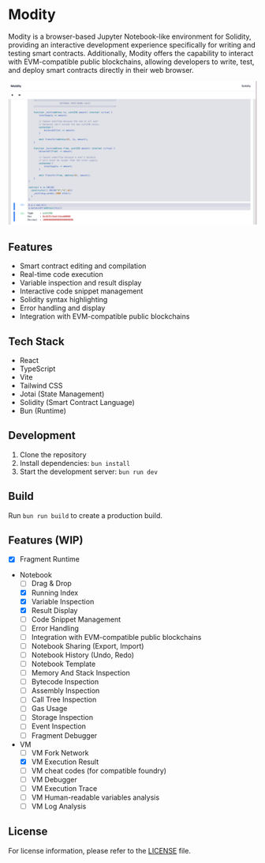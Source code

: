 # Modity

Modity is a browser-based Jupyter Notebook-like environment for Solidity, providing an interactive development experience specifically for writing and testing smart contracts. Additionally, Modity offers the capability to interact with EVM-compatible public blockchains, allowing developers to write, test, and deploy smart contracts directly in their web browser.

![alt text](assets/image.png)

## Features

- Smart contract editing and compilation
- Real-time code execution
- Variable inspection and result display
- Interactive code snippet management
- Solidity syntax highlighting
- Error handling and display
- Integration with EVM-compatible public blockchains

## Tech Stack

- React
- TypeScript
- Vite
- Tailwind CSS
- Jotai (State Management)
- Solidity (Smart Contract Language)
- Bun (Runtime)

## Development

1. Clone the repository
2. Install dependencies: `bun install`
3. Start the development server: `bun run dev`

## Build

Run `bun run build` to create a production build.

## Features (WIP)

- [x] Fragment Runtime
- Notebook
  - [ ] Drag & Drop
  - [X] Running Index
  - [x] Variable Inspection
  - [x] Result Display
  - [ ] Code Snippet Management
  - [ ] Error Handling
  - [ ] Integration with EVM-compatible public blockchains
  - [ ] Notebook Sharing (Export, Import)
  - [ ] Notebook History (Undo, Redo)
  - [ ] Notebook Template
  - [ ] Memory And Stack Inspection
  - [ ] Bytecode Inspection
  - [ ] Assembly Inspection
  - [ ] Call Tree Inspection
  - [ ] Gas Usage
  - [ ] Storage Inspection
  - [ ] Event Inspection
  - [ ] Fragment Debugger
- VM
  - [ ] VM Fork Network
  - [x] VM Execution Result
  - [ ] VM cheat codes (for compatible foundry)
  - [ ] VM Debugger
  - [ ] VM Execution Trace
  - [ ] VM Human-readable variables analysis
  - [ ] VM Log Analysis

## License

For license information, please refer to the [LICENSE](./LICENSE) file.